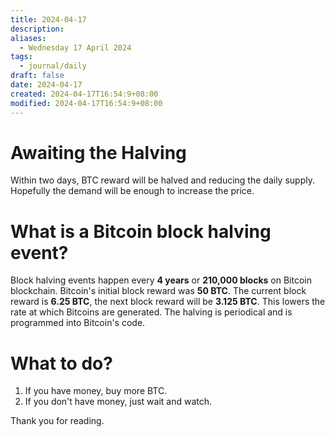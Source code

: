 ```yaml
---
title: 2024-04-17
description: 
aliases:
  - Wednesday 17 April 2024
tags:
  - journal/daily
draft: false
date: 2024-04-17
created: 2024-04-17T16:54:9+08:00
modified: 2024-04-17T16:54:9+08:00
---
```

# Awaiting the Halving

Within two days, BTC reward will be halved and reducing the daily supply. Hopefully the demand will be enough to increase the price.

# What is a Bitcoin block halving event?

Block halving events happen every **4 years** or **210,000 blocks** on Bitcoin blockchain. Bitcoin's initial block reward was **50 BTC**. The current block reward is **6.25 BTC**, the next block reward will be **3.125 BTC**. This lowers the rate at which Bitcoins are generated. The halving is periodical and is programmed into Bitcoin's code.

# What to do?
1. If you have money, buy more BTC.
2. If you don't have money, just wait and watch.

Thank you for reading.